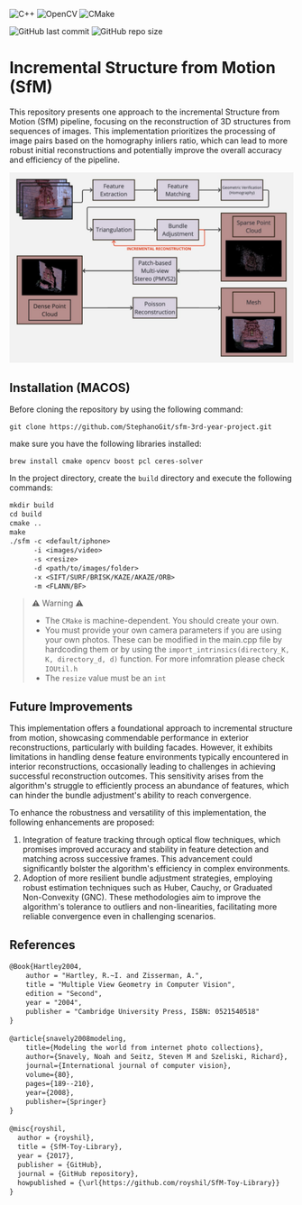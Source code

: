 ![C++](https://img.shields.io/badge/c++-%2300599C.svg?style=for-the-badge&logo=c%2B%2B&logoColor=white)
![OpenCV](https://img.shields.io/badge/opencv-%23white.svg?style=for-the-badge&logo=opencv&logoColor=white)
![CMake](https://img.shields.io/badge/CMake-%23008FBA.svg?style=for-the-badge&logo=cmake&logoColor=white)

![GitHub last commit](https://img.shields.io/github/last-commit/StephanoGit/sfm-3rd-year-project)
![GitHub repo size](https://img.shields.io/github/repo-size/StephanoGit/sfm-3rd-year-project)

# Incremental Structure from Motion (SfM)
This repository presents one approach to the incremental Structure from Motion (SfM) pipeline, focusing on the reconstruction of 3D structures from sequences of images. This implementation prioritizes the processing of image pairs based on the homography inliers ratio, which can lead to more robust initial reconstructions and potentially improve the overall accuracy and efficiency of the pipeline.

![Pipeline](https://github.com/StephanoGit/sfm-3rd-year-project/blob/main/images/Pipeline.jpg)

## Installation (MACOS)
Before cloning the repository by using the following command:
```
git clone https://github.com/StephanoGit/sfm-3rd-year-project.git
```

make sure you have the following libraries installed:
```
brew install cmake opencv boost pcl ceres-solver
```


In the project directory, create the `build` directory and execute the following commands:
```
mkdir build
cd build
cmake ..
make
./sfm -c <default/iphone>
      -i <images/video>
      -s <resize>
      -d <path/to/images/folder>
      -x <SIFT/SURF/BRISK/KAZE/AKAZE/ORB>
      -m <FLANN/BF>
```
> ⚠ Warning ⚠
>
> - The `CMake` is machine-dependent. You should create your own.
> - You must provide your own camera parameters if you are using your own photos. These can be modified in the main.cpp file by hardcoding them or by using the `import_intrinsics(directory_K, K, directory_d, d)` function. For more infomration please check `IOUtil.h`
> - The `resize` value must be an `int`


## Future Improvements
This implementation offers a foundational approach to incremental structure from motion, showcasing commendable performance in exterior reconstructions, particularly with building facades. However, it exhibits limitations in handling dense feature environments typically encountered in interior reconstructions, occasionally leading to challenges in achieving successful reconstruction outcomes. This sensitivity arises from the algorithm's struggle to efficiently process an abundance of features, which can hinder the bundle adjustment's ability to reach convergence.

To enhance the robustness and versatility of this implementation, the following enhancements are proposed:
1. Integration of feature tracking through optical flow techniques, which promises improved accuracy and stability in feature detection and matching across successive frames. This advancement could significantly bolster the algorithm's efficiency in complex environments.
2. Adoption of more resilient bundle adjustment strategies, employing robust estimation techniques such as Huber, Cauchy, or Graduated Non-Convexity (GNC). These methodologies aim to improve the algorithm's tolerance to outliers and non-linearities, facilitating more reliable convergence even in challenging scenarios.


## References
```
@Book{Hartley2004,
    author = "Hartley, R.~I. and Zisserman, A.",
    title = "Multiple View Geometry in Computer Vision",
    edition = "Second",
    year = "2004",
    publisher = "Cambridge University Press, ISBN: 0521540518"
}

@article{snavely2008modeling, 
    title={Modeling the world from internet photo collections}, 
    author={Snavely, Noah and Seitz, Steven M and Szeliski, Richard}, 
    journal={International journal of computer vision}, 
    volume={80}, 
    pages={189--210}, 
    year={2008}, 
    publisher={Springer}
}

@misc{royshil,
  author = {royshil},
  title = {SfM-Toy-Library},
  year = {2017},
  publisher = {GitHub},
  journal = {GitHub repository},
  howpublished = {\url{https://github.com/royshil/SfM-Toy-Library}}
}
```
